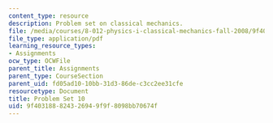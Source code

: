 ```yaml
---
content_type: resource
description: Problem set on classical mechanics.
file: /media/courses/8-012-physics-i-classical-mechanics-fall-2008/9f403188824326949f9f8098bb70674f_ps10.pdf
file_type: application/pdf
learning_resource_types:
- Assignments
ocw_type: OCWFile
parent_title: Assignments
parent_type: CourseSection
parent_uid: fd05ad10-10bb-31d3-86de-c3cc2ee31cfe
resourcetype: Document
title: Problem Set 10
uid: 9f403188-8243-2694-9f9f-8098bb70674f
---
```

